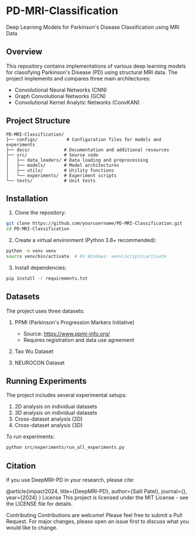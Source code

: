 # PD-MRI-Classification

Deep Learning Models for Parkinson's Disease Classification using MRI Data

## Overview

This repository contains implementations of various deep learning models for classifying Parkinson's Disease (PD) using structural MRI data. The project implements and compares three main architectures:

- Convolutional Neural Networks (CNN)
- Graph Convolutional Networks (GCN)
- Convolutional Kernel Analytic Networks (ConvKAN)

## Project Structure

```
PD-MRI-Classification/
├── configs/           # Configuration files for models and experiments
├── docs/             # Documentation and additional resources
├── src/              # Source code
│   ├── data_loaders/ # Data loading and preprocessing
│   ├── models/       # Model architectures
│   ├── utils/        # Utility functions
│   └── experiments/  # Experiment scripts
└── tests/            # Unit tests
```

## Installation

1. Clone the repository:
```bash
git clone https://github.com/yourusername/PD-MRI-Classification.git
cd PD-MRI-Classification
```

2. Create a virtual environment (Python 3.8+ recommended):
```bash
python -m venv venv
source venv/bin/activate  # On Windows: venv\Scripts\activate
```

3. Install dependencies:
```bash
pip install -r requirements.txt
```

## Datasets

The project uses three datasets:

1. PPMI (Parkinson's Progression Markers Initiative)
   - Source: https://www.ppmi-info.org/
   - Requires registration and data use agreement

2. Tao Wu Dataset
3. NEUROCON Dataset

## Running Experiments

The project includes several experimental setups:

1. 2D analysis on individual datasets
2. 3D analysis on individual datasets
3. Cross-dataset analysis (2D)
4. Cross-dataset analysis (3D)

To run experiments:
```bash
python src/experiments/run_all_experiments.py
```

## Citation
If you use DeepMRI-PD in your research, please cite:

@article{impact2024,
  title={DeepMRI-PD},
  author={Salil Patel},
  journal={},
  year={2024}
}
License
This project is licensed under the MIT License - see the LICENSE file for details.

Contributing
Contributions are welcome! Please feel free to submit a Pull Request. For major changes, please open an issue first to discuss what you would like to change.


